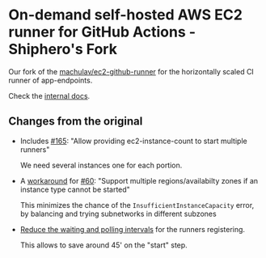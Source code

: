 # On-demand self-hosted AWS EC2 runner for GitHub Actions - Shiphero's Fork

Our fork of the [machulav/ec2-github-runner](https://github.com/machulav/ec2-github-runner) for 
the horizontally scaled CI runner of app-endpoints. 

Check the [internal docs](https://docs.shiphero.xyz/ci.html#horizontally-scaled-runners).


## Changes from the original

- Includes [#165](https://github.com/machulav/ec2-github-runner/pull/165): "Allow providing ec2-instance-count to start multiple runners"
  
  We need several instances one for each portion. 

- A [workaround](https://github.com/machulav/ec2-github-runner/issues/60#issuecomment-1776102925) for [#60](https://github.com/machulav/ec2-github-runner/issues/60): "Support multiple regions/availabilty zones if an instance type cannot be started" 

  This minimizes the chance of the `InsufficientInstanceCapacity` error, by balancing and trying 
  subnetworks in different subzones

- [Reduce the waiting and polling intervals](https://github.com/Shiphero/ec2-github-runner/blob/97e4566a338e61490ce0a5b944e62801041faccb/src/gh.js#L63) for the runners registering. 

  This allows to save around 45' on the "start" step. 